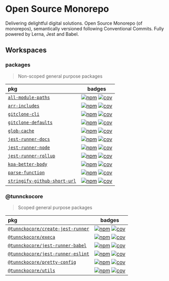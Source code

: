 # Open Source Monorepo

Delivering delightful digital solutions. Open Source Monorepo (of monorepos), semantically versioned following Conventional Commits. Fully powered by Lerna, Jest and Babel.

## Workspaces

### packages

> Non-scoped general purpose packages

| pkg                                                                            |                                              badges                                               |
| :----------------------------------------------------------------------------- | :-----------------------------------------------------------------------------------------------: |
| [`all-module-paths`](https://ghub.now.sh/all-module-paths)                     | [![npm][npm-6e0bb0fe0a-img]][npm-6e0bb0fe0a-url] [![cov][cov-6e0bb0fe0a-img]][cov-6e0bb0fe0a-url] |
| [`arr-includes`](https://ghub.now.sh/arr-includes)                             | [![npm][npm-2f3f114f7a-img]][npm-2f3f114f7a-url] [![cov][cov-2f3f114f7a-img]][cov-2f3f114f7a-url] |
| [`gitclone-cli`](https://ghub.now.sh/gitclone-cli)                             | [![npm][npm-dec4d0cc05-img]][npm-dec4d0cc05-url] [![cov][cov-dec4d0cc05-img]][cov-dec4d0cc05-url] |
| [`gitclone-defaults`](https://ghub.now.sh/gitclone-defaults)                   | [![npm][npm-cac2bd5e92-img]][npm-cac2bd5e92-url] [![cov][cov-cac2bd5e92-img]][cov-cac2bd5e92-url] |
| [`glob-cache`](https://ghub.now.sh/glob-cache)                                 | [![npm][npm-9d6fa88185-img]][npm-9d6fa88185-url] [![cov][cov-9d6fa88185-img]][cov-9d6fa88185-url] |
| [`jest-runner-docs`](https://ghub.now.sh/jest-runner-docs)                     | [![npm][npm-bfbf73f3e5-img]][npm-bfbf73f3e5-url] [![cov][cov-bfbf73f3e5-img]][cov-bfbf73f3e5-url] |
| [`jest-runner-node`](https://ghub.now.sh/jest-runner-node)                     | [![npm][npm-13c18163b7-img]][npm-13c18163b7-url] [![cov][cov-13c18163b7-img]][cov-13c18163b7-url] |
| [`jest-runner-rollup`](https://ghub.now.sh/jest-runner-rollup)                 | [![npm][npm-cf87a4edb8-img]][npm-cf87a4edb8-url] [![cov][cov-cf87a4edb8-img]][cov-cf87a4edb8-url] |
| [`koa-better-body`](https://ghub.now.sh/koa-better-body)                       | [![npm][npm-e4f83c0c22-img]][npm-e4f83c0c22-url] [![cov][cov-e4f83c0c22-img]][cov-e4f83c0c22-url] |
| [`parse-function`](https://ghub.now.sh/parse-function)                         | [![npm][npm-a236619861-img]][npm-a236619861-url] [![cov][cov-a236619861-img]][cov-a236619861-url] |
| [`stringify-github-short-url`](https://ghub.now.sh/stringify-github-short-url) | [![npm][npm-3c6aafac3a-img]][npm-3c6aafac3a-url] [![cov][cov-3c6aafac3a-img]][cov-3c6aafac3a-url] |

### @tunnckocore

> Scoped general purpose packages

| pkg                                                                                      |                                              badges                                               |
| :--------------------------------------------------------------------------------------- | :-----------------------------------------------------------------------------------------------: |
| [`@tunnckocore/create-jest-runner`](https://ghub.now.sh/@tunnckocore/create-jest-runner) | [![npm][npm-76c512834b-img]][npm-76c512834b-url] [![cov][cov-76c512834b-img]][cov-76c512834b-url] |
| [`@tunnckocore/execa`](https://ghub.now.sh/@tunnckocore/execa)                           | [![npm][npm-0ee88d61eb-img]][npm-0ee88d61eb-url] [![cov][cov-0ee88d61eb-img]][cov-0ee88d61eb-url] |
| [`@tunnckocore/jest-runner-babel`](https://ghub.now.sh/@tunnckocore/jest-runner-babel)   | [![npm][npm-66996266fb-img]][npm-66996266fb-url] [![cov][cov-66996266fb-img]][cov-66996266fb-url] |
| [`@tunnckocore/jest-runner-eslint`](https://ghub.now.sh/@tunnckocore/jest-runner-eslint) | [![npm][npm-c7106a6fc9-img]][npm-c7106a6fc9-url] [![cov][cov-c7106a6fc9-img]][cov-c7106a6fc9-url] |
| [`@tunnckocore/pretty-config`](https://ghub.now.sh/@tunnckocore/pretty-config)           | [![npm][npm-9c57de05d6-img]][npm-9c57de05d6-url] [![cov][cov-9c57de05d6-img]][cov-9c57de05d6-url] |
| [`@tunnckocore/utils`](https://ghub.now.sh/@tunnckocore/utils)                           | [![npm][npm-2ee61b0213-img]][npm-2ee61b0213-url] [![cov][cov-2ee61b0213-img]][cov-2ee61b0213-url] |

[npm-6e0bb0fe0a-url]: https://www.npmjs.com/package/all-module-paths
[npm-6e0bb0fe0a-img]: https://badgen.net/npm/v/all-module-paths?icon=npm
[cov-6e0bb0fe0a-url]: https://www.npmjs.com/package/all-module-paths
[cov-6e0bb0fe0a-img]: https://badgen.net/badge/coverage/95.35%25/99CC09?icon=codecov
[npm-2f3f114f7a-url]: https://www.npmjs.com/package/arr-includes
[npm-2f3f114f7a-img]: https://badgen.net/npm/v/arr-includes?icon=npm
[cov-2f3f114f7a-url]: https://www.npmjs.com/package/arr-includes
[cov-2f3f114f7a-img]: https://badgen.net/badge/coverage/100%25/green?icon=codecov
[npm-dec4d0cc05-url]: https://www.npmjs.com/package/gitclone-cli
[npm-dec4d0cc05-img]: https://badgen.net/npm/v/gitclone-cli?icon=npm
[cov-dec4d0cc05-url]: https://www.npmjs.com/package/gitclone-cli
[cov-dec4d0cc05-img]: https://badgen.net/badge/coverage/unknown/grey?icon=codecov
[npm-cac2bd5e92-url]: https://www.npmjs.com/package/gitclone-defaults
[npm-cac2bd5e92-img]: https://badgen.net/npm/v/gitclone-defaults?icon=npm
[cov-cac2bd5e92-url]: https://www.npmjs.com/package/gitclone-defaults
[cov-cac2bd5e92-img]: https://badgen.net/badge/coverage/100%25/green?icon=codecov
[npm-9d6fa88185-url]: https://www.npmjs.com/package/glob-cache
[npm-9d6fa88185-img]: https://badgen.net/npm/v/glob-cache?icon=npm
[cov-9d6fa88185-url]: https://www.npmjs.com/package/glob-cache
[cov-9d6fa88185-img]: https://badgen.net/badge/coverage/100%25/green?icon=codecov
[npm-bfbf73f3e5-url]: https://www.npmjs.com/package/jest-runner-docs
[npm-bfbf73f3e5-img]: https://badgen.net/npm/v/jest-runner-docs?icon=npm
[cov-bfbf73f3e5-url]: https://www.npmjs.com/package/jest-runner-docs
[cov-bfbf73f3e5-img]: https://badgen.net/badge/coverage/6.82%25/red?icon=codecov
[npm-13c18163b7-url]: https://www.npmjs.com/package/jest-runner-node
[npm-13c18163b7-img]: https://badgen.net/npm/v/jest-runner-node?icon=npm
[cov-13c18163b7-url]: https://www.npmjs.com/package/jest-runner-node
[cov-13c18163b7-img]: https://badgen.net/badge/coverage/100%25/green?icon=codecov
[npm-cf87a4edb8-url]: https://www.npmjs.com/package/jest-runner-rollup
[npm-cf87a4edb8-img]: https://badgen.net/npm/v/jest-runner-rollup?icon=npm
[cov-cf87a4edb8-url]: https://www.npmjs.com/package/jest-runner-rollup
[cov-cf87a4edb8-img]: https://badgen.net/badge/coverage/6.18%25/red?icon=codecov
[npm-e4f83c0c22-url]: https://www.npmjs.com/package/koa-better-body
[npm-e4f83c0c22-img]: https://badgen.net/npm/v/koa-better-body?icon=npm
[cov-e4f83c0c22-url]: https://www.npmjs.com/package/koa-better-body
[cov-e4f83c0c22-img]: https://badgen.net/badge/coverage/95.56%25/99CC09?icon=codecov
[npm-a236619861-url]: https://www.npmjs.com/package/parse-function
[npm-a236619861-img]: https://badgen.net/npm/v/parse-function?icon=npm
[cov-a236619861-url]: https://www.npmjs.com/package/parse-function
[cov-a236619861-img]: https://badgen.net/badge/coverage/100%25/green?icon=codecov
[npm-3c6aafac3a-url]: https://www.npmjs.com/package/stringify-github-short-url
[npm-3c6aafac3a-img]: https://badgen.net/npm/v/stringify-github-short-url?icon=npm
[cov-3c6aafac3a-url]: https://www.npmjs.com/package/stringify-github-short-url
[cov-3c6aafac3a-img]: https://badgen.net/badge/coverage/100%25/green?icon=codecov
[npm-76c512834b-url]: https://www.npmjs.com/package/@tunnckocore/create-jest-runner
[npm-76c512834b-img]: https://badgen.net/npm/v/@tunnckocore/create-jest-runner?icon=npm
[cov-76c512834b-url]: https://www.npmjs.com/package/@tunnckocore/create-jest-runner
[cov-76c512834b-img]: https://badgen.net/badge/coverage/20.11%25/red?icon=codecov
[npm-0ee88d61eb-url]: https://www.npmjs.com/package/@tunnckocore/execa
[npm-0ee88d61eb-img]: https://badgen.net/npm/v/@tunnckocore/execa?icon=npm
[cov-0ee88d61eb-url]: https://www.npmjs.com/package/@tunnckocore/execa
[cov-0ee88d61eb-img]: https://badgen.net/badge/coverage/86.01%25/99CC09?icon=codecov
[npm-66996266fb-url]: https://www.npmjs.com/package/@tunnckocore/jest-runner-babel
[npm-66996266fb-img]: https://badgen.net/npm/v/@tunnckocore/jest-runner-babel?icon=npm
[cov-66996266fb-url]: https://www.npmjs.com/package/@tunnckocore/jest-runner-babel
[cov-66996266fb-img]: https://badgen.net/badge/coverage/8.93%25/red?icon=codecov
[npm-c7106a6fc9-url]: https://www.npmjs.com/package/@tunnckocore/jest-runner-eslint
[npm-c7106a6fc9-img]: https://badgen.net/npm/v/@tunnckocore/jest-runner-eslint?icon=npm
[cov-c7106a6fc9-url]: https://www.npmjs.com/package/@tunnckocore/jest-runner-eslint
[cov-c7106a6fc9-img]: https://badgen.net/badge/coverage/11.29%25/red?icon=codecov
[npm-9c57de05d6-url]: https://www.npmjs.com/package/@tunnckocore/pretty-config
[npm-9c57de05d6-img]: https://badgen.net/npm/v/@tunnckocore/pretty-config?icon=npm
[cov-9c57de05d6-url]: https://www.npmjs.com/package/@tunnckocore/pretty-config
[cov-9c57de05d6-img]: https://badgen.net/badge/coverage/2.08%25/red?icon=codecov
[npm-2ee61b0213-url]: https://www.npmjs.com/package/@tunnckocore/utils
[npm-2ee61b0213-img]: https://badgen.net/npm/v/@tunnckocore/utils?icon=npm
[cov-2ee61b0213-url]: https://www.npmjs.com/package/@tunnckocore/utils
[cov-2ee61b0213-img]: https://badgen.net/badge/coverage/100%25/green?icon=codecov
